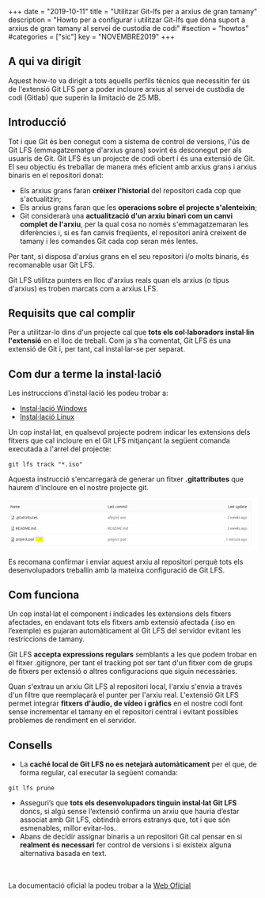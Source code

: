 +++
date        = "2019-10-11"
title       = "Utilitzar Git-lfs per a arxius de gran tamany"
description = "Howto per a configurar i utilitzar Git-lfs que dóna suport a arxius de gran tamany al servei de custodia de codi"
#section     = "howtos"
#categories  = ["sic"]
key         = "NOVEMBRE2019"
+++

## A qui va dirigit

Aquest how-to va dirigit a tots aquells perfils tècnics que necessitin fer ús de l'extensió Git LFS per a poder incloure arxius al servei de custòdia de codi (Gitlab) que superin la limitació de 25 MB.

## Introducció

Tot i que Git és ben conegut com a sistema de control de versions, l'ús de Git LFS (emmagatzematge d'arxius grans) sovint és desconegut per als usuaris de Git.
Git LFS és un projecte de codi obert i és una extensió de Git. El seu objectiu és treballar de manera més eficient amb arxius grans i arxius binaris en el repositori donat:

- Els arxius grans faran **créixer l'historial** del repositori cada cop que s'actualitzin;
- Els arxius grans faran que les **operacions sobre el projecte s'alenteixin**;
- Git considerarà una **actualització d'un arxiu binari com un canvi complet de l'arxiu**, per la qual cosa no només s'emmagatzemaran les diferències i, si es fan canvis freqüents, el
repositori anirà creixent de tamany i les comandes Git cada cop seran més lentes.

Per tant, si disposa d'arxius grans en el seu repositori i/o molts binaris, és recomanable usar Git LFS.

Git LFS utilitza punters en lloc d'arxius reals quan els arxius (o tipus d'arxius) es troben marcats com a arxius LFS.

## Requisits que cal complir

Per a utilitzar-lo dins d'un projecte cal que **tots els col·laboradors instal·lin l'extensió** en el lloc de treball. Com ja s’ha comentat, Git LFS és una extensió de Git i, per tant, cal instal·lar-se per separat.

## Com dur a terme la instal·lació

Les instruccions d'instal·lació les podeu trobar a:

* [Instal·lació Windows](https://github.com/git-lfs/git-lfs/wiki/Installation#windows)
* [Instal·lació Linux](https://github.com/git-lfs/git-lfs/wiki/Installation#debian-and-ubuntu)


Un cop instal·lat, en qualsevol projecte podrem indicar les extensions dels fitxers que cal incloure en el Git LFS mitjançant la següent comanda executada a l'arrel del projecte:

```
git lfs track "*.iso"
```

Aquesta instrucció s'encarregarà de generar un fitxer **.gitattributes** que haurem d'incloure en el nostre projecte git.

![Git-lfs](/related/sic/git-lfs.png)
<br/>

Es recomana confirmar i enviar aquest arxiu al repositori perquè tots els desenvolupadors treballin amb la mateixa configuració de Git LFS.

## Com funciona

Un cop instal·lat el component i indicades les extensions dels fitxers afectades, en endavant tots els fitxers amb extensió afectada (.iso en l’exemple) es pujaran automàticament al Git LFS del servidor evitant les restriccions de tamany.

Git LFS **accepta expressions regulars** semblants a les que podem trobar en el fitxer .gitignore, per tant el tracking pot ser tant d'un fitxer com de grups de fitxers per extensió o altres configuracions que siguin necessàries.

Quan s'extrau un arxiu Git LFS al repositori local, l'arxiu s'envia a través d'un filtre que reemplaçarà el punter per l'arxiu real.
L'extensió Git LFS permet integrar **fitxers d'àudio, de vídeo i gràfics** en el nostre codi font sense incrementar el tamany en el repositori central i evitant possibles problemes de rendiment en el servidor.

## Consells

- La **caché local de Git LFS no es netejarà automàticament** per el que, de forma regular, cal executar la següent comanda:
```
git lfs prune
```
- Asseguri’s que **tots els desenvolupadors tinguin instal·lat Git LFS** doncs, si algú sense l’extensió confirma un arxiu que hauria d’estar associat amb Git LFS, obtindrà errors estranys que, tot i que són esmenables, millor evitar-los.
- Abans de decidir assignar binaris a un repositori Git cal pensar en si **realment és necessari** fer control de versions i si existeix alguna alternativa basada en text.

<br/><br/>
La documentació oficial la podeu trobar a la [Web Oficial](https://docs.gitlab.com/ee/workflow/lfs/manage_large_binaries_with_git_lfs.html)
